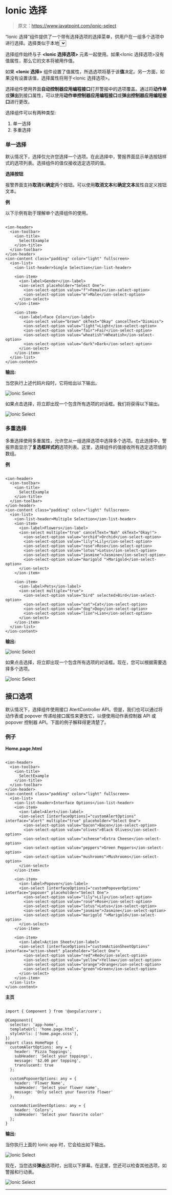 # Ionic 选择

> 原文：<https://www.javatpoint.com/ionic-select>

“Ionic 选择”组件提供了一个带有选择选项的选择菜单，供用户在一组多个选项中进行选择。选择类似于本地<select>元素的表单控件。当您点击选择时，立即出现一个包含所有选项的对话框。对于不同的平台，选择菜单看起来会有所不同，因为它的样式由浏览器处理。我们可以通过使用标准的元素来访问 Ionic 选择。</select>

选择组件始终与子 **<Ionic 选择选项>** 元素一起使用。如果<Ionic 选择选项>没有值属性，那么它的文本将被用作值。

如果 **<Ionic 选择>** 组件设置了值属性，所选选项将基于该**值**决定。另一方面，如果没有设置该值，选择属性将用于<Ionic 选择选项>。

选择组件使用界面**自动控制器应用编程接口**打开警报中的选项覆盖。通过将**动作单**或**弹出**到接口属性，可以使用**动作单控制器应用编程接口**或**弹出控制器应用编程接口**进行更改。

选择组件可以有两种类型:

1.  单一选择
2.  多重选择

### 单一选择

默认情况下，选择仅允许您选择一个选项。在此选择中，警报界面显示单选按钮样式的选项列表。选择组件的值仅接收选定选项的值。

**选择按钮**

报警界面支持**取消**和**确定**两个按钮。可以使用**取消文本**和**确定文本**属性自定义按钮文本。

**例**

以下示例有助于理解单个选择组件的使用。

```

<ion-header>
  <ion-toolbar>
    <ion-title>
      SelectExample
    </ion-title>
  </ion-toolbar>
</ion-header>
<ion-content class="padding" color="light" fullscreen>
  <ion-list>
    <ion-list-header>Single Selection</ion-list-header>

    <ion-item>
      <ion-label>Gender</ion-label>
      <ion-select placeholder="Select One">
        <ion-select-option value="f">Female</ion-select-option>
        <ion-select-option value="m">Male</ion-select-option>
      </ion-select>
    </ion-item>

    <ion-item>
      <ion-label>Face Color</ion-label>
        <ion-select value="brown" okText="Okay" cancelText="Dismiss">
        <ion-select-option value="light">Light</ion-select-option>
        <ion-select-option value="fair">Fair</ion-select-option>
        <ion-select-option value="wheatish">Wheatish</ion-select-option>
        <ion-select-option value="dark">Dark</ion-select-option>
      </ion-select>
    </ion-item>
  </ion-list>
</ion-content>

```

**输出:**

当您执行上述代码片段时，它将给出以下输出。

![Ionic Select](img/0abb44a140e3d1eb6b4dbfc2f50b952d.png)

如果点击选择，将立即出现一个包含所有选项的对话框。我们将获得以下输出。

![Ionic Select](img/0e50e1d2e7f014a81dac2da464e20079.png)

### 多重选择

多重选择使用多重属性，允许您从一组选择选项中选择多个选项。在此选择中，警报界面显示了**复选框样式的**选项列表。这里，选择组件的值接收所有选定选项值的数组。

**例**

```

<ion-header>
  <ion-toolbar>
    <ion-title>
      SelectExample
    </ion-title>
  </ion-toolbar>
</ion-header>
<ion-content class="padding" color="light" fullscreen>
  <ion-list>
    <ion-list-header>Multiple Selection</ion-list-header>
    <ion-item>
      <ion-label>Flowers</ion-label>
      <ion-select multiple="true" cancelText="Nah" okText="Okay!">
        <ion-select-option value="orchid">Orchid</ion-select-option>
        <ion-select-option value="lily">Lily</ion-select-option>
        <ion-select-option value="rose">Rose</ion-select-option>
        <ion-select-option value="lotus">Lotus</ion-select-option>
        <ion-select-option value="jasmine">Jasmine</ion-select-option>
        <ion-select-option value="marigold ">Marigold</ion-select-option>
      </ion-select>
    </ion-item>

    <ion-item>
      <ion-label>Pets</ion-label>
      <ion-select multiple="true">
        <ion-select-option value="bird" selected>Bird</ion-select-option>
        <ion-select-option value="cat">Cat</ion-select-option>
        <ion-select-option value="dog">Dog</ion-select-option>
        <ion-select-option value="lion">Lion</ion-select-option>
      </ion-select>
    </ion-item>
  </ion-list>
</ion-content>

```

**输出:**

![Ionic Select](img/8a3b674604837eb9b04fb24ddbe469b3.png)

如果点击选择，将立即出现一个包含所有选项的对话框。现在，您可以根据需要选择多个选项。

![Ionic Select](img/e5cda4e1345a996dd771b62719bc74b5.png)

## 接口选项

默认情况下，选择组件使用接口 AtertController API。但是，我们也可以通过将动作表或 popover 传递给接口属性来更改它，以便使用动作表控制器 API 或 popover 控制器 API。下面的例子解释得更清楚了。

### 例子

**Home.page.html**

```

<ion-header>
  <ion-toolbar>
    <ion-title>
      SelectExample
    </ion-title>
  </ion-toolbar>
</ion-header>
<ion-content class="padding" color="light" fullscreen>
  <ion-list>
    <ion-list-header>Interface Options</ion-list-header>      
    <ion-item>
      <ion-label>Alert</ion-label>
      <ion-select [interfaceOptions]="customAlertOptions" interface="alert" multiple="true" placeholder="Select One">
        <ion-select-option value="bacon">Bacon</ion-select-option>
        <ion-select-option value="olives">Black Olives</ion-select-option>
        <ion-select-option value="xcheese">Extra Cheese</ion-select-option>
        <ion-select-option value="peppers">Green Peppers</ion-select-option>
        <ion-select-option value="mushrooms">Mushrooms</ion-select-option>
      </ion-select>
    </ion-item>

    <ion-item>
      <ion-label>Popover</ion-label>
      <ion-select [interfaceOptions]="customPopoverOptions" interface="popover" placeholder="Select One">
        <ion-select-option value="lily">Lily</ion-select-option>
        <ion-select-option value="rose">Rose</ion-select-option>
        <ion-select-option value="lotus">Lotus</ion-select-option>
        <ion-select-option value="jasmine">Jasmine</ion-select-option>
        <ion-select-option value="marigold ">Marigold</ion-select-option>
      </ion-select>
    </ion-item>

    <ion-item>
      <ion-label>Action Sheet</ion-label>
      <ion-select [interfaceOptions]="customActionSheetOptions" interface="action-sheet" placeholder="Select One">
        <ion-select-option value="red">Red</ion-select-option>
        <ion-select-option value="yellow">Yellow</ion-select-option>
        <ion-select-option value="orange">Orange</ion-select-option>
        <ion-select-option value="green">Green</ion-select-option>
      </ion-select>
    </ion-item>  
  </ion-list>
</ion-content>

```

**主页**

```

import { Component } from '@angular/core';

@Component({
  selector: 'app-home',
  templateUrl: 'home.page.html',
  styleUrls: ['home.page.scss'],
})
export class HomePage {
  customAlertOptions: any = {
    header: 'Pizza Toppings',
    subHeader: 'Select your toppings',
    message: '$2.00 per topping',
    translucent: true
  };

  customPopoverOptions: any = {
    header: 'Flower Name',
    subHeader: 'Select your flower name',
    message: 'Only select your favorite flower'
  };

  customActionSheetOptions: any = {
    header: 'Colors',
    subHeader: 'Select your favorite color'
  };
}

```

**输出:**

当你执行上面的 Ionic app 时，它会给出如下输出。

![Ionic Select](img/95a0d870f9e8898bba921c5d6acd77b6.png)

现在，当您选择**弹出**选项时，出现以下屏幕。在这里，您还可以检查其他选项，如警报和行动表。

![Ionic Select](img/e8e81b8f973cdffe1f907f26cd1ac003.png)

* * *